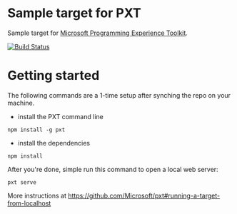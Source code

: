 # Sample target for PXT

Sample target for
[Microsoft Programming Experience Toolkit](https://github.com/Microsoft/pxt).

[![Build Status](https://travis-ci.org/Microsoft/pxt-sample.svg?branch=master)](https://travis-ci.org/Microsoft/pxt-sample)

# Getting started

The following commands are a 1-time setup after synching the repo on your machine.

* install the PXT command line
```
npm install -g pxt
```
* install the dependencies
```
npm install
```

After you're done, simple run this command to open a local web server:
```
pxt serve
```

More instructions at https://github.com/Microsoft/pxt#running-a-target-from-localhost 
